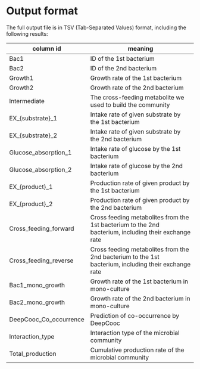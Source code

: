 Output format
=====

The full output file is in TSV (Tab-Separated Values) format, including the following results:

| column id              | meaning                                                      |
| ---------------------- | ------------------------------------------------------------ |
| Bac1                   | ID of the 1st bacterium                                      |
| Bac2                   | ID of the 2nd bacterium                                      |
| Growth1                | Growth rate of the 1st bacterium                             |
| Growth2                | Growth rate of the 2nd bacterium                             |
| Intermediate           | The cross-feeding metabolite we used to build the community  |
| EX_{substrate}_1       | Intake rate of given substrate by the 1st bacterium          |
| EX_{substrate}_2       | Intake rate of given substrate by the 2nd bacterium          |
| Glucose_absorption_1   | Intake rate of glucose by the 1st bacterium                  |
| Glucose_absorption_2   | Intake rate of glucose by the 2nd bacterium                  |
| EX_{product}_1         | Production rate of given product by the 1st bacterium        |
| EX_{product}_2         | Production rate of given product by the 2nd bacterium        |
| Cross_feeding_forward  | Cross feeding metabolites from the 1st bacterium to the 2nd bacterium, including their exchange rate |
| Cross_feeding_reverse  | Cross feeding metabolites from the 2nd bacterium to the 1st bacterium, including their exchange rate |
| Bac1_mono_growth       | Growth rate of the 1st bacterium in mono-culture             |
| Bac2_mono_growth       | Growth rate of the 2nd bacterium in mono-culture             |
| DeepCooc_Co_occurrence | Prediction of co-occurrence by DeepCooc                      |
| Interaction_type       | Interaction type of the microbial community                  |
| Total_production       | Cumulative production rate of the microbial community        |
